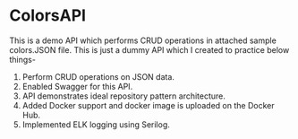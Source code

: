 # ColorsAPI
This is a demo API which performs CRUD operations in attached sample colors.JSON file. This is just a dummy API which I created to
practice below things-

1) Perform CRUD operations on JSON data.
2) Enabled Swagger for this API.
3) API demonstrates ideal repository pattern architecture.
4) Added Docker support and docker image is uploaded on the Docker Hub.
5) Implemented ELK logging using Serilog.
